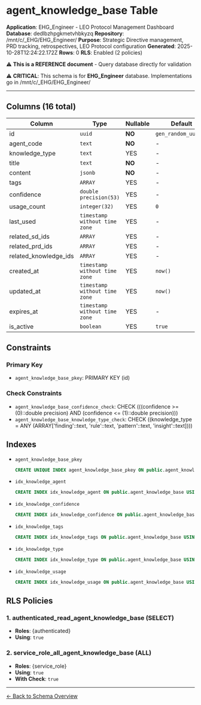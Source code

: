 # agent_knowledge_base Table

**Application**: EHG_Engineer - LEO Protocol Management Dashboard
**Database**: dedlbzhpgkmetvhbkyzq
**Repository**: /mnt/c/_EHG/EHG_Engineer/
**Purpose**: Strategic Directive management, PRD tracking, retrospectives, LEO Protocol configuration
**Generated**: 2025-10-28T12:24:22.172Z
**Rows**: 0
**RLS**: Enabled (2 policies)

⚠️ **This is a REFERENCE document** - Query database directly for validation

⚠️ **CRITICAL**: This schema is for **EHG_Engineer** database. Implementations go in /mnt/c/_EHG/EHG_Engineer/

---

## Columns (16 total)

| Column | Type | Nullable | Default | Description |
|--------|------|----------|---------|-------------|
| id | `uuid` | **NO** | `gen_random_uuid()` | - |
| agent_code | `text` | **NO** | - | - |
| knowledge_type | `text` | YES | - | - |
| title | `text` | **NO** | - | - |
| content | `jsonb` | **NO** | - | - |
| tags | `ARRAY` | YES | - | - |
| confidence | `double precision(53)` | YES | - | - |
| usage_count | `integer(32)` | YES | `0` | - |
| last_used | `timestamp without time zone` | YES | - | - |
| related_sd_ids | `ARRAY` | YES | - | - |
| related_prd_ids | `ARRAY` | YES | - | - |
| related_knowledge_ids | `ARRAY` | YES | - | - |
| created_at | `timestamp without time zone` | YES | `now()` | - |
| updated_at | `timestamp without time zone` | YES | `now()` | - |
| expires_at | `timestamp without time zone` | YES | - | - |
| is_active | `boolean` | YES | `true` | - |

## Constraints

### Primary Key
- `agent_knowledge_base_pkey`: PRIMARY KEY (id)

### Check Constraints
- `agent_knowledge_base_confidence_check`: CHECK (((confidence >= (0)::double precision) AND (confidence <= (1)::double precision)))
- `agent_knowledge_base_knowledge_type_check`: CHECK ((knowledge_type = ANY (ARRAY['finding'::text, 'rule'::text, 'pattern'::text, 'insight'::text])))

## Indexes

- `agent_knowledge_base_pkey`
  ```sql
  CREATE UNIQUE INDEX agent_knowledge_base_pkey ON public.agent_knowledge_base USING btree (id)
  ```
- `idx_knowledge_agent`
  ```sql
  CREATE INDEX idx_knowledge_agent ON public.agent_knowledge_base USING btree (agent_code)
  ```
- `idx_knowledge_confidence`
  ```sql
  CREATE INDEX idx_knowledge_confidence ON public.agent_knowledge_base USING btree (confidence DESC)
  ```
- `idx_knowledge_tags`
  ```sql
  CREATE INDEX idx_knowledge_tags ON public.agent_knowledge_base USING gin (tags)
  ```
- `idx_knowledge_type`
  ```sql
  CREATE INDEX idx_knowledge_type ON public.agent_knowledge_base USING btree (knowledge_type)
  ```
- `idx_knowledge_usage`
  ```sql
  CREATE INDEX idx_knowledge_usage ON public.agent_knowledge_base USING btree (usage_count DESC)
  ```

## RLS Policies

### 1. authenticated_read_agent_knowledge_base (SELECT)

- **Roles**: {authenticated}
- **Using**: `true`

### 2. service_role_all_agent_knowledge_base (ALL)

- **Roles**: {service_role}
- **Using**: `true`
- **With Check**: `true`

---

[← Back to Schema Overview](../database-schema-overview.md)
